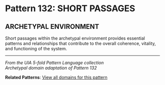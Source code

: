 # Pattern 132: SHORT PASSAGES

## ARCHETYPAL ENVIRONMENT

Short passages within the archetypal environment provides essential patterns and relationships that contribute to the overall coherence, vitality, and functioning of the system.

---

*From the UIA 5-fold Pattern Language collection*  
*Archetypal domain adaptation of Pattern 132*

**Related Patterns**: [View all domains for this pattern](../../UIA/md/T132%20SHORT%20PASSAGES.md)
